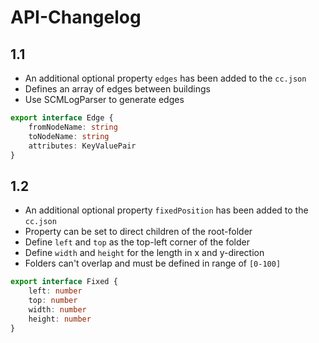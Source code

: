 # API-Changelog

## 1.1

-   An additional optional property `edges` has been added to the `cc.json`
-   Defines an array of edges between buildings
-   Use SCMLogParser to generate edges

```ts
export interface Edge {
	fromNodeName: string
	toNodeName: string
	attributes: KeyValuePair
}
```

## 1.2

-   An additional optional property `fixedPosition` has been added to the `cc.json`
-   Property can be set to direct children of the root-folder
-   Define `left` and `top` as the top-left corner of the folder
-   Define `width` and `height` for the length in x and y-direction
-   Folders can't overlap and must be defined in range of `[0-100]`

```ts
export interface Fixed {
	left: number
	top: number
	width: number
	height: number
}
```
